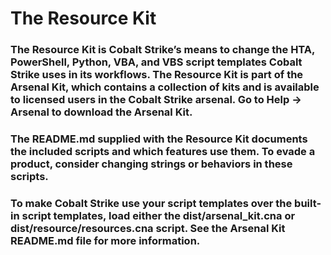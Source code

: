# The Resource Kit

### The Resource Kit is Cobalt Strike’s means to change the HTA, PowerShell, Python, VBA, and VBS script templates Cobalt Strike uses in its workflows. The Resource Kit is part of the Arsenal Kit, which contains a collection of kits and is available to licensed users in the Cobalt Strike arsenal. Go to Help -> Arsenal to download the Arsenal Kit.

### The README.md supplied with the Resource Kit documents the included scripts and which features use them. To evade a product, consider changing strings or behaviors in these scripts.

### To make Cobalt Strike use your script templates over the built-in script templates, load either the dist/arsenal_kit.cna or dist/resource/resources.cna script. See the Arsenal Kit README.md file for more information.

